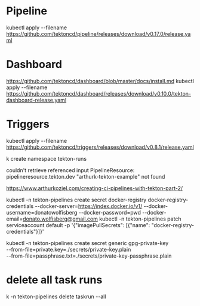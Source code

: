 # Pipeline
kubectl apply --filename https://github.com/tektoncd/pipeline/releases/download/v0.17.0/release.yaml

# Dashboard
https://github.com/tektoncd/dashboard/blob/master/docs/install.md
kubectl apply --filename https://github.com/tektoncd/dashboard/releases/download/v0.10.0/tekton-dashboard-release.yaml

# Triggers
kubectl apply --filename https://github.com/tektoncd/triggers/releases/download/v0.8.1/release.yaml


k create namespace tekton-runs


couldn't retrieve referenced input PipelineResource: pipelineresource.tekton.dev "arthurk-tekton-example" not found


https://www.arthurkoziel.com/creating-ci-pipelines-with-tekton-part-2/



kubectl -n tekton-pipelines create secret docker-registry docker-registry-credentials --docker-server=https://index.docker.io/v1/ --docker-username=donatowolfisberg --docker-password=pwd --docker-email=donato.wolfisberg@gmail.com
kubectl -n tekton-pipelines patch serviceaccount default -p '{"imagePullSecrets": [{"name": "docker-registry-credentials"}]}'


kubectl -n tekton-pipelines create secret generic gpg-private-key \
  --from-file=private.key=./secrets/private-key.plain \
  --from-file=passphrase.txt=./secrets/private-key-passphrase.plain



# delete all task runs
k -n tekton-pipelines delete taskrun --all 
